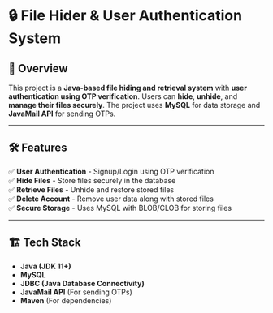# 🔒 File Hider & User Authentication System

## 📌 Overview
This project is a **Java-based file hiding and retrieval system** with **user authentication using OTP verification**. Users can **hide**, **unhide**, and **manage their files securely**. The project uses **MySQL** for data storage and **JavaMail API** for sending OTPs.

---

## 🛠️ Features
✅ **User Authentication** - Signup/Login using OTP verification  
✅ **Hide Files** - Store files securely in the database  
✅ **Retrieve Files** - Unhide and restore stored files  
✅ **Delete Account** - Remove user data along with stored files  
✅ **Secure Storage** - Uses MySQL with BLOB/CLOB for storing files  

---

## 🏗️ Tech Stack
- **Java (JDK 11+)**
- **MySQL**
- **JDBC (Java Database Connectivity)**
- **JavaMail API** (For sending OTPs)
- **Maven** (For dependencies)
